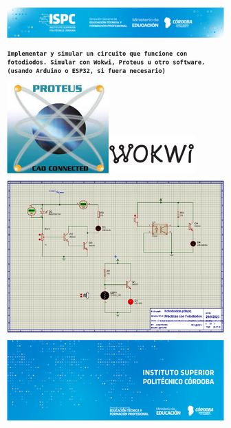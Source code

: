 ![logof](/assets/Curso%20ISPC.png)

### `Implementar y simular un circuito que funcione con fotodiodos. Simular con Wokwi, Proteus u otro software.(usando Arduino o ESP32, si fuera necesario)`

![Simuladores](/assets/proteus.jpeg)![Simulador](/assets/wokwi.png)

![fotodiodo](/Ejercicios%20A%20B%20C%20D%20E/Tarea%20D/Fotodiodo.png)

![logo](/assets/BannerElect.png)
